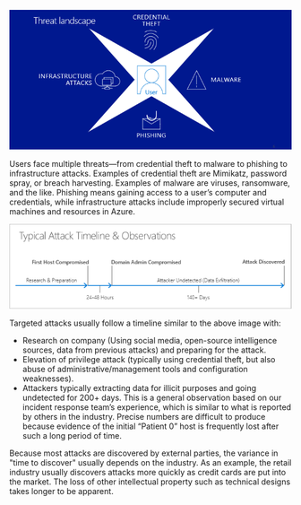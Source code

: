 
![Diagram of common weaknesses](../media/common-threats-intro.png)

Users face multiple threats—from credential theft to malware to phishing to infrastructure attacks. Examples of credential theft are Mimikatz, password spray, or breach harvesting. Examples of malware are viruses, ransomware, and the like. Phishing means gaining access to a user’s computer and credentials, while infrastructure attacks include improperly secured virtual machines and resources in Azure.

![Typical attack timeline](../media/typical-attack-timeline.png)

Targeted attacks usually follow a timeline similar to the above image with:

- Research on company (Using social media, open-source intelligence sources, data from previous attacks) and preparing for the attack.
- Elevation of privilege attack (typically using credential theft, but also abuse of administrative/management tools and configuration weaknesses).
- Attackers typically extracting data for illicit purposes and going undetected for 200+ days. This is a general observation based on our incident response team’s experience, which is similar to what is reported by others in the industry. Precise numbers are difficult to produce because evidence of the initial “Patient 0” host is frequently lost after such a long period of time.

Because most attacks are discovered by external parties, the variance in "time to discover" usually depends on the industry.  As an example, the retail industry usually discovers attacks more quickly as credit cards are put into the market. The loss of other intellectual property such as technical designs takes longer to be apparent.
